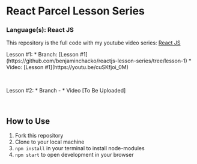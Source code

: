 # React Parcel Lesson Series
### Language(s): React JS

This repository is the full code with my youtube video series: [React JS](https://www.youtube.com/playlist?list=PLWUQJ519A7tdSDCeS729NLUAcLW81sLIH)

<p>Lesson #1:
* Branch: [Lesson #1](https://github.com/benjaminchacko/reactjs-lesson-series/tree/lesson-1)
* Video: [Lesson #1](https://youtu.be/cuSKfjoi_0M)
</p>
<br />
<p>
Lesson #2: 
* Branch - 
* Video [To Be Uploaded]
</p> 
<br />

  
## How to Use
1. Fork this repository
2. Clone to your local machine
3. `npm install` in your terminal to install node-modules
4. `npm start` to open development in your browser
